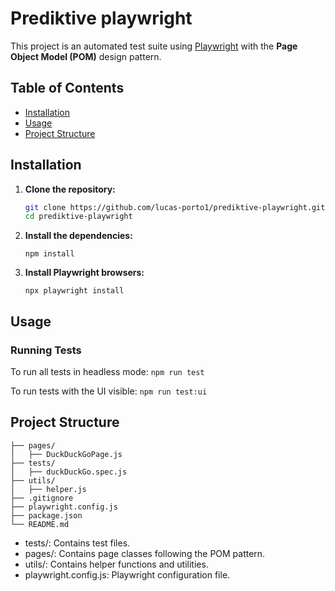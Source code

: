 # Prediktive playwright

This project is an automated test suite using [Playwright](https://playwright.dev/) with the **Page Object Model (POM)** design pattern.

## Table of Contents

- [Installation](#installation)
- [Usage](#usage)
- [Project Structure](#project-structure)

## Installation

1. **Clone the repository:**

   ```bash
   git clone https://github.com/lucas-porto1/prediktive-playwright.git
   cd prediktive-playwright
   ```

2. **Install the dependencies:**

   ```
   npm install
   ```

3. **Install Playwright browsers:**

   ```
   npx playwright install
   ```

## Usage

### Running Tests
To run all tests in headless mode:
``` npm run test ```

To run tests with the UI visible:
``` npm run test:ui ```

## Project Structure

```plaintext
├── pages/
│   ├── DuckDuckGoPage.js
├── tests/
│   ├── duckDuckGo.spec.js
├── utils/
│   ├── helper.js
├── .gitignore
├── playwright.config.js
├── package.json
└── README.md
```

- tests/: Contains test files.
- pages/: Contains page classes following the POM pattern.
- utils/: Contains helper functions and utilities.
- playwright.config.js: Playwright configuration file.
